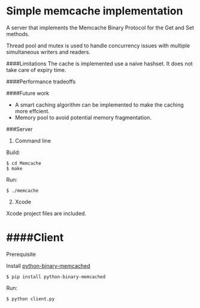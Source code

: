 # Simple memcache implementation

A server that implements the Memcache Binary Protocol for the Get and Set methods.

Thread pool and mutex is used to handle concurrency issues with multiple simultaneous writers and readers.

####Limitations
The cache is implemented use a naive hashset. It does not take care of expiry time.

####Performance tradeoffs

####Future work
* A smart caching algorithm can be implemented to make the caching more effcient.
* Memory pool to avoid potential memory fragmentation.

###Server
1. Command line

  Build:
  ```
  $ cd Memcache
  $ make
  ```
  Run:
  ```
  $ ./memcache
  ```

2. Xcode

  Xcode project files are included.

####Client
=
Prerequisite

Install [python-binary-memcached](https://github.com/jaysonsantos/python-binary-memcached)
```
$ pip install python-binary-memcached
```
Run:
```
$ python client.py
```
